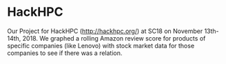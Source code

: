 # HackHPC
Our Project for HackHPC (http://hackhpc.org/) at SC18 on November 13th-14th, 2018.  We graphed a rolling Amazon review score for products of specific companies (like Lenovo) with stock market data for those companies to see if there was a relation.
